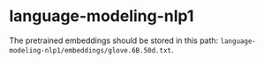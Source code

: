 # language-modeling-nlp1


The pretrained embeddings should be stored in this path: `language-modeling-nlp1/embeddings/glove.6B.50d.txt`.
